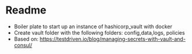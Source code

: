 # Readme
- Boiler plate to start up an instance of hashicorp_vault with docker
- Create vault folder with the following folders: config,data,logs, policies
- Based on: https://testdriven.io/blog/managing-secrets-with-vault-and-consul/